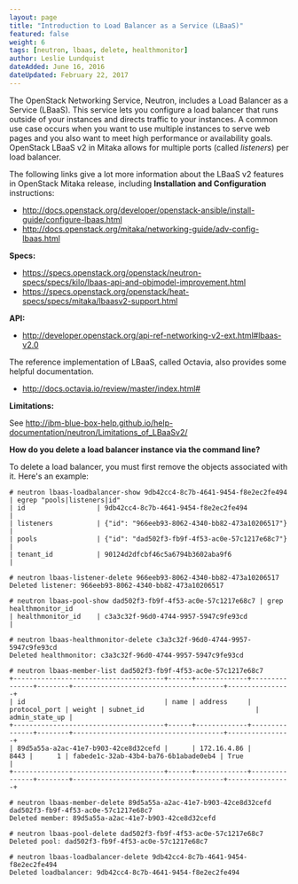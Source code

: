 ```yaml
---
layout: page
title: "Introduction to Load Balancer as a Service (LBaaS)"
featured: false
weight: 6
tags: [neutron, lbaas, delete, healthmonitor]
author: Leslie Lundquist
dateAdded: June 16, 2016
dateUpdated: February 22, 2017
---
```


The OpenStack Networking Service, Neutron, includes a Load Balancer as a Service (LBaaS). This service lets you configure a load balancer that runs outside of your instances and directs traffic to your instances. A common use case occurs when you want to use multiple instances to serve web pages and you also want to meet high performance or availability goals. OpenStack LBaaS v2 in Mitaka allows for multiple ports (called _listeners_) per load balancer.

The following links give a lot more information about the LBaaS v2 features in OpenStack Mitaka release, including **Installation and Configuration** instructions:
 
 * http://docs.openstack.org/developer/openstack-ansible/install-guide/configure-lbaas.html
 * http://docs.openstack.org/mitaka/networking-guide/adv-config-lbaas.html

**Specs:**

 * https://specs.openstack.org/openstack/neutron-specs/specs/kilo/lbaas-api-and-objmodel-improvement.html
 * https://specs.openstack.org/openstack/heat-specs/specs/mitaka/lbaasv2-support.html

**API:**

 * http://developer.openstack.org/api-ref-networking-v2-ext.html#lbaas-v2.0

The reference implementation of LBaaS, called Octavia, also provides some helpful documentation.

 * http://docs.octavia.io/review/master/index.html#

**Limitations:**

See http://ibm-blue-box-help.github.io/help-documentation/neutron/Limitations_of_LBaaSv2/

**How do you delete a load balancer instance via the command line?**

To delete a load balancer, you must first remove the objects associated with it.  Here's an example:

```
# neutron lbaas-loadbalancer-show 9db42cc4-8c7b-4641-9454-f8e2ec2fe494 | egrep "pools|listeners|id"
| id                  | 9db42cc4-8c7b-4641-9454-f8e2ec2fe494           |
| listeners           | {"id": "966eeb93-8062-4340-bb82-473a10206517"} |
| pools               | {"id": "dad502f3-fb9f-4f53-ac0e-57c1217e68c7"} |
| tenant_id           | 90124d2dfcbf46c5a6794b3602aba9f6               |

# neutron lbaas-listener-delete 966eeb93-8062-4340-bb82-473a10206517
Deleted listener: 966eeb93-8062-4340-bb82-473a10206517

# neutron lbaas-pool-show dad502f3-fb9f-4f53-ac0e-57c1217e68c7 | grep healthmonitor_id
| healthmonitor_id    | c3a3c32f-96d0-4744-9957-5947c9fe93cd           |

# neutron lbaas-healthmonitor-delete c3a3c32f-96d0-4744-9957-5947c9fe93cd
Deleted healthmonitor: c3a3c32f-96d0-4744-9957-5947c9fe93cd

# neutron lbaas-member-list dad502f3-fb9f-4f53-ac0e-57c1217e68c7
+--------------------------------------+------+-------------+---------------+--------+--------------------------------------+----------------+
| id                                   | name | address     | protocol_port | weight | subnet_id                            | admin_state_up |
+--------------------------------------+------+-------------+---------------+--------+--------------------------------------+----------------+
| 89d5a55a-a2ac-41e7-b903-42ce8d32cefd |      | 172.16.4.86 |          8443 |      1 | fabede1c-32ab-43b4-ba76-6b1abade0eb4 | True           |
+--------------------------------------+------+-------------+---------------+--------+--------------------------------------+----------------+

# neutron lbaas-member-delete 89d5a55a-a2ac-41e7-b903-42ce8d32cefd dad502f3-fb9f-4f53-ac0e-57c1217e68c7
Deleted member: 89d5a55a-a2ac-41e7-b903-42ce8d32cefd

# neutron lbaas-pool-delete dad502f3-fb9f-4f53-ac0e-57c1217e68c7
Deleted pool: dad502f3-fb9f-4f53-ac0e-57c1217e68c7

# neutron lbaas-loadbalancer-delete 9db42cc4-8c7b-4641-9454-f8e2ec2fe494
Deleted loadbalancer: 9db42cc4-8c7b-4641-9454-f8e2ec2fe494
```
